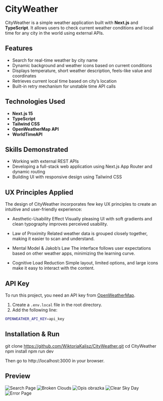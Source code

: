 # CityWeather

CityWeather is a simple weather application built with **Next.js** and **TypeScript**. It allows users to check current weather conditions and local time for any city in the world using external APIs.

## Features

- Search for real-time weather by city name
- Dynamic background and weather icons based on current conditions
- Displays temperature, short weather description, feels-like value and coordinates
- Retrieves current local time based on city’s location
- Built-in retry mechanism for unstable time API calls

## Technologies Used

- **Next.js 15**
- **TypeScript**
- **Tailwind CSS**
- **OpenWeatherMap API**
- **WorldTimeAPI**

## Skills Demonstrated

- Working with external REST APIs
- Developing a full-stack web application using Next.js App Router and dynamic routing
- Building UI with responsive design using Tailwind CSS

## UX Principles Applied

The design of CityWeather incorporates few key UX principles to create an intuitive and user-friendly experience:

- Aesthetic-Usability Effect
Visually pleasing UI with soft gradients and clean typography improves perceived usability.

- Law of Proximity
Related weather data is grouped closely together, making it easier to scan and understand.

- Mental Model & Jakob’s Law
The interface follows user expectations based on other weather apps, minimizing the learning curve.

- Cognitive Load Reduction
Simple layout, limited options, and large icons make it easy to interact with the content.

## API Key

To run this project, you need an API key from [OpenWeatherMap](https://openweathermap.org/api).

1. Create a `.env.local` file in the root directory.
2. Add the following line:

```bash
OPENWEATHER_API_KEY=api_key
```

## Installation & Run

git clone https://github.com/WiktoriaKalisz/CityWeather.git
cd CityWeather
npm install
npm run dev

Then go to http://localhost:3000 in your browser.

## Preview

![Search Page](images/Screenshot1.png)
![Broken Clouds](images/Screenshot2.png)
![Opis obrazka](images/Screenshot3.png)
![Clear Sky Day](images/Screenshot4.png)
![Error Page](images/Screenshot5.png)
